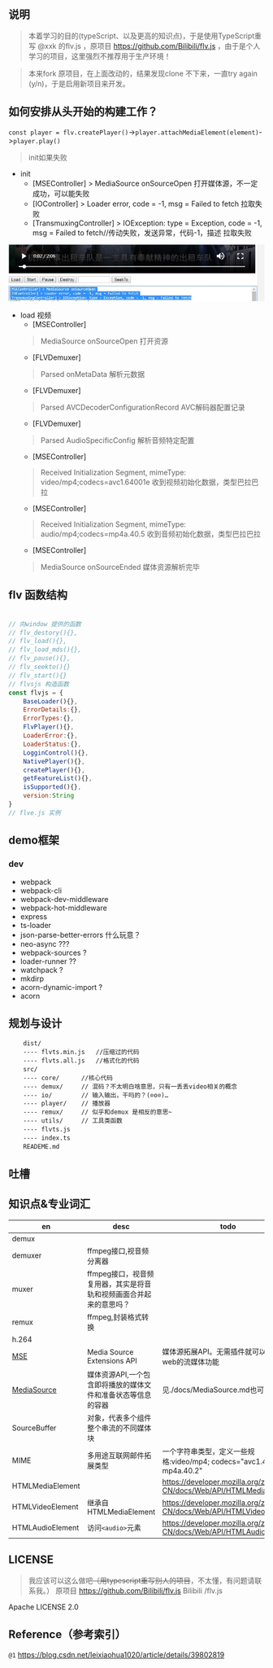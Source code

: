 ## 说明
> 本着学习的目的(typeScript、以及更高的知识点)，于是使用TypeScript重写  @xxk 的flv.js ，原项目 https://github.com/Bilibili/flv.js  ，由于是个人学习的项目，这里强烈不推荐用于生产环境！

> 本来fork 原项目，在上面改动的，结果发现clone 不下来，一直try again (y/n)，于是启用新项目来开发。
## 如何安排从头开始的构建工作？
`const player = flv.createPlayer()`->`player.attachMediaElement(element)`->`player.play()`
> init如果失败
- init
	- [MSEController] > MediaSource onSourceOpen 打开媒体源，不一定成功，可以能失败
	- [IOController] > Loader error, code = -1, msg = Failed to fetch 拉取失败
	- [TransmuxingController] > IOException: type = Exception, code = -1, msg = Failed to fetch//传动失败，发送异常，代码-1，描述 拉取失败
	
![init](./demo/init.jpg)

- load 视频
	- [MSEController] 
	> MediaSource onSourceOpen 打开资源
	- [FLVDemuxer] 
	> Parsed onMetaData 解析元数据
	- [FLVDemuxer] 
	> Parsed AVCDecoderConfigurationRecord AVC解码器配置记录
	- [FLVDemuxer] 
	> Parsed AudioSpecificConfig 解析音频特定配置
	- [MSEController] 
	> Received Initialization Segment, mimeType: video/mp4;codecs=avc1.64001e 收到视频初始化数据，类型巴拉巴拉
	- [MSEController] 
	> Received Initialization Segment, mimeType: audio/mp4;codecs=mp4a.40.5 收到音频初始化数据，类型巴拉巴拉
	- [MSEController] 
	> MediaSource onSourceEnded 媒体资源解析完毕
## flv 函数结构
```js

// 向window 提供的函数
// flv_destory(){},
// flv_load(){},
// flv_load_mds(){},
// flv_pause(){},
// flv_seekto(){}
// flv_start(){}
// flvsjs 构造函数
const flvjs = {
    BaseLoader(){},
    ErrorDetails:{},
    ErrorTypes:{},
    FlvPlayer(){},
    LoaderError:{},
    LoaderStatus:{},
    LogginControl(){},
    NativePlayer(){},
    createPlayer(){},
    getFeatureList(){},
    isSupported(){},
    version:String
}
// flve.js 实例
```
## demo框架
### dev
- webpack
- webpack-cli
- webpack-dev-middleware
- webpack-hot-middleware
- express
- ts-loader
- json-parse-better-errors  什么玩意？
- neo-async  ???
- webpack-sources  ? 
- loader-runner ??
- watchpack  ?
- mkdirp
- acorn-dynamic-import ?
- acorn
## 规划与设计
```txt
    dist/
    ---- flvts.min.js   //压缩过的代码
    ---- flvts.all.js   //格式化的代码
    src/
    ---- core/      //核心代码
    ---- demux/     // 混码？不太明白啥意思，只有一丢丢video相关的概念
    ---- io/        // 输入输出，干吗的？(⊙o⊙)…
    ---- player/    // 播放器
    ---- remux/     // 似乎和demux 是相反的意思~
    ---- utils/     // 工具类函数
    ---- flvts.js
    ---- index.ts
    READEME.md 
```
## 吐槽
## 知识点&专业词汇
|en|desc|todo|
|----|----|----|
|demux|||
|demuxer|ffmpeg接口,视音频分离器||
|muxer|ffmpeg接口，视音频复用器，其实是将音轨和视频画面合并起来的意思吗？||
|remux|ffmpeg,封装格式转换||
|h.264|||
| [MSE](./docs/MSE) |Media Source Extensions API |媒体源拓展API。无需插件就可以基于web的流媒体功能|
| [MediaSource](./docs/MediaSource) |媒体资源API,一个包含即将播放的媒体文件和准备状态等信息的容器|见./docs/MediaSource.md也可见MDN|
|SourceBuffer|对象，代表多个组件整个串流的不同媒体块||
|MIME|多用途互联网邮件拓展类型|一个字符串类型，定义一些规格:video/mp4; codecs="avc1.42E01E, mp4a.40.2"|
|HTMLMediaElement||https://developer.mozilla.org/zh-CN/docs/Web/API/HTMLMediaElement|
|HTMLVideoElement|继承自HTMLMediaElement|https://developer.mozilla.org/zh-CN/docs/Web/API/HTMLVideoElement|
|HTMLAudioElement|访问`<audio>`元素|https://developer.mozilla.org/zh-CN/docs/Web/API/HTMLAudioElement|
## LICENSE
> 我应该可以这么做吧~~（用typescript重写别人的项目~~，不太懂，有问题请联系我。）
原项目 https://github.com/Bilibili/flv.js   Bilibili /flv.js

Apache LICENSE 2.0


## Reference（参考索引）

`@1` https://blog.csdn.net/leixiaohua1020/article/details/39802819
